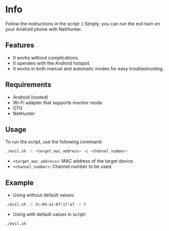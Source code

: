 # Info
Follow the instructions in the script :)
Simply, you can run the evil twin on your Android phone with NetHunter.

## Features

- It works without complications.
- It operates with the Android hotspot.
- It works in both manual and automatic modes for easy troubleshooting.

## Requirements

- Android (rooted)
- Wi-Fi adapter that supports monitor mode
- OTG
- NetHunter

## Usage

To run the script, use the following command:
```bash
./evil.sh -t <target_mac_address> -c <channel_number>
```
- `<target_mac_address>`: MAC address of the target device.
- `<channel_number>`: Channel number to be used.

## Example

- Using without default values:
```bash
./evil.sh -t 3c:84:a1:bf:17:a7 -c 7
```

- Using with default values in script:
```bash
./evil.sh
```